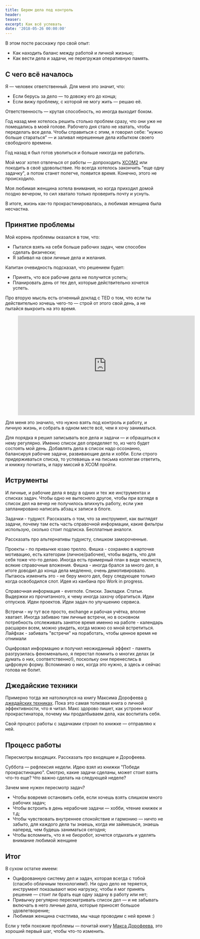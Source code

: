 ```yaml
---
title: Берем дела под контроль
header:
teaser: 
excerpt: Как всё успевать
date: '2018-05-26 00:00:00'
---
```


В этом посте расскажу про свой опыт:
  * Как находить баланс между работой и личной жизнью;
  * Как вести дела и задачи, не перегружая оперативную память.

## С чего всё началось

Я — человек ответственный. Для меня это значит, что:
  * Если берусь за дело — то довожу его до конца;
  * Если вижу проблему, с которой не могу жить — решаю её.

Ответственность — крутая способность, но иногда выходит боком. 

Год назад мне хотелось решить столько проблем сразу, что они уже не помещались в моей голове. Рабочего дня стало не хватать, чтобы переделать все дела. Чтобы справиться с этим, я говорил себе: "нужно больше стараться" — и заливал нерешенные дела избытком своего свободного времени.

Год назад я был готов уволиться и больше никогда не работать.

Мой мозг хотел отвлечься от работы — допроходить [XCOM2](https://store.steampowered.com/app/268500/XCOM_2/) или покодить в своё удовольствие. Но всегда хотелось закончить "еще одну задачку", а потом станет полегче, появится время. Конечно, этого не происходило.

Моя любимая женщина хотела внимания, но когда приходил домой поздно вечером, то сил хватало только проверить почту и уснуть.

В итоге, жизнь как-то прокрастинировалась, а любимая женщина была несчастна.

## Принятие проблемы

Мой корень проблемы оказался в том, что:
  * Пытался взять на себя больше рабочих задач, чем способен сделать физически;
  * Я забивал на свои личные дела и желания.

Капитан очевидность подсказал, что решением будет:
  * Принять, что все рабочие дела не получится успеть;
  * Планировать день от тех дел, которые действительно хочется успеть.

Про вторую мысль есть огненный доклад с TED о том, что если ты действительно хочешь чего-то — строй от этого свой день, а не пытайся выкроить на это время.

<figure>
<iframe width="560" height="315" src="https://www.youtube.com/embed/n3kNlFMXslo" frameborder="0" allow="autoplay; encrypted-media" allowfullscreen></iframe>
</figure>

Для меня это значило, что нужно взять под контроль и работу, и личную жизнь, и собрать в одном месте всё, чем я хочу заниматься.

Для порядка я решил записывать все дела и задачи — и обращаться к нему регулярно. Именно список дел определяет то, из чего будет состоять мой день. Добавлять дела в список надо осознанно, балансируя рабочие задачи, развивающие дела и хобби. Если строго придерживаться списка, то успеваешь и на письма коллегам ответить, и книжку почитать, и пару миссий в XCOM пройти.

## Иструменты

И личные, и рабочие дела я веду в одних и тех же инструментах и списках задач. Чтобы одно не вытесняло другое, чтобы при взгляде в список дел на вечер не получилось впихнуть работу, если уже запланировано написать абзац к записи в блоге.

Задачки - тудуист. Рассказать о том, что за инструмент, как выглядят задачи, почему там есть часть справочной информации, какие фильтры использую, сколько стоит подписка. Бесплатные аналоги.

Рассказать про альтернативы тудуисту, слишком замороченные.

Проекты - по привычке юзаю трелло. Фишка - сохраняю в карточке мотивацию, есть категории (личное/рабочее), чтобы видеть, что для себя тоже что-то делаю. Иногда есть примерный план в виде чеклиста, всякие справочные вложения. Фишка - иногда брался за много дел, в итоге доводил до конца дела медленно, очень демотивировало. Пытаюсь изменить это - не беру много дел, беру следующее только когда освободился слот. Идея из канбана про Work in progress.

Справочная информация - evernote. Списки. Закладки. Статьи. Выдержки из прочитанного, к чему иногда захочу обратиться. Идеи отпусков. Идеи проектов. Идеи задач по улучшению сервиса.

Встречи - ну тут все просто, exchange и рабочая учётка, вполне хватает. Иногда забиваю там личные встречи, но в основном потребность отслеживать занятое время именно на работе - календарь расшарен всем, можно увидеть, когда можно со мной встретиться. Лайфхак - забивать "встречи" на поработать, чтобы ценное время не отнимали 

Оцифровал информацию и получил неожиданный эффект - память разгрузилась феноменально, я перестал помнить о многих делах (и думать о них, соответственно!), поскольку они перенеслись в цифровую форму. Вспоминаю о них, когда это нужно, а здесь и сейчас голова не болит.

## Джедайские техники

Примерно тогда же натолкнулся на книгу Максима Дорофеева [о джедайских техниках](https://www.mann-ivanov-ferber.ru/books/dzhedajskie-texniki/). Пока это самая толковая книга о личной эффективности, что я читал. Макс здорово пишет, как устроен мозг прокрастинатора, почему мы продалбываем дела, как воспитать себя. 

Свой процесс работы с задачками строил по книжке — отправляю к ней.

## Процесс работы

Пересмотры входящих. Рассказать про входящие и Дорофеева. 

Суббота — рефлексия недели. Идею взял из книжки "Победи прокрастинацию". Смотрю, какие задачи сделаны, может стоит взять что-то еще? Что важно сделать на следующей неделе?

Зачем мне нужен пересмотр задач?
  * Чтобы вовремя остановить себя, если хочешь взять слишком много рабочих задач;
  * Чтобы встроить в день нерабочие задачи — хобби, чтение книжек и т.д;
  * Чтобы чувствовать внутреннее спокойствие и гармонию — ничто не забыто, для каждого дела ты знаешь, когда им займешься, знаешь наперед, чем будешь заниматься сегодня;
  * Чтобы вспомнить, что я не биоробот, хочется отдыхать и уделять внимание любимой женщине 

## Итог

В сухом остатке имеем:
  * Оцифрованную систему дел и задач, которая всегда с тобой (спасибо облачным технологиям!). Ни одно дело не теряется, инструмент показывают мою нагрузку, чтобы я мог принять решение — стоит ли брать еще одну задачу в работу или нет;
  * Привычку регулярно пересматривать список дел — и не забывать включать в него личные дела, которые приносят большое удовлетворение;
  * Любимая женщина счастлива, мы чаще проводим с ней время :)

Если у тебя похожие проблемы — почитай книгу [Макса Дорофеева](https://www.mann-ivanov-ferber.ru/books/dzhedajskie-texniki/), это хороший первый шаг, чтобы что-то изменить.